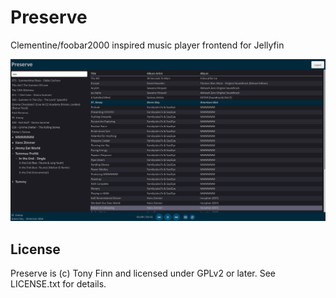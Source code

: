 # Preserve

Clementine/foobar2000 inspired music player frontend for Jellyfin

![Screenshot of version 0.2.0](screenshot-v0.2.png)

## License

Preserve is (c) Tony Finn and licensed under GPLv2 or later. See LICENSE.txt for details.
